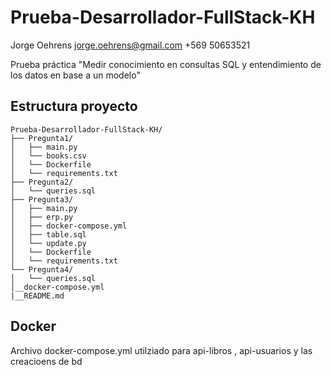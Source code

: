 # Prueba-Desarrollador-FullStack-KH

Jorge Oehrens
jorge.oehrens@gmail.com
+569 50653521

Prueba práctica "Medir conocimiento en consultas SQL y entendimiento de los datos en base a un modelo"

## Estructura proyecto

```plaintext
Prueba-Desarrollador-FullStack-KH/
├── Pregunta1/
│   ├── main.py          
│   └── books.csv               
│   └── Dockerfile             
│   └── requirements.txt              
├── Pregunta2/
│   └── queries.sql           
├── Pregunta3/
│   ├── main.py          
│   ├── erp.py        
│   ├── docker-compose.yml         
│   ├── table.sql            
│   └── update.py         
│   └── Dockerfile              
│   └── requirements.txt     
└── Pregunta4/
│   └── queries.sql           
│__docker-compose.yml
|__README.md
```

## Docker
Archivo docker-compose.yml
utilziado para api-libros , api-usuarios y las creacioens de bd

